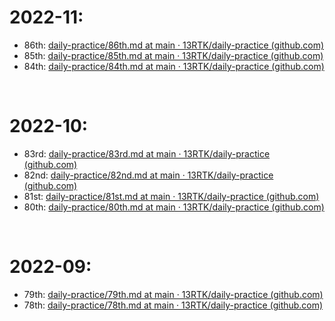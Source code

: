 # 2022-11:
- 86th: [daily-practice/86th.md at main · 13RTK/daily-practice (github.com)](https://github.com/13RTK/daily-practice/blob/main/2022/11/86th.md)
- 85th: [daily-practice/85th.md at main · 13RTK/daily-practice (github.com)](https://github.com/13RTK/daily-practice/blob/main/2022/11/85th.md)
- 84th: [daily-practice/84th.md at main · 13RTK/daily-practice (github.com)](https://github.com/13RTK/daily-practice/blob/main/2022/10/84th.md)

&nbsp;
# 2022-10:

- 83rd: [daily-practice/83rd.md at main · 13RTK/daily-practice (github.com)](https://github.com/13RTK/daily-practice/blob/main/2022/10/83rd.md)
- 82nd: [daily-practice/82nd.md at main · 13RTK/daily-practice (github.com)](https://github.com/13RTK/daily-practice/blob/main/2022/10/82nd.md)
- 81st: [daily-practice/81st.md at main · 13RTK/daily-practice (github.com)](https://github.com/13RTK/daily-practice/blob/main/2022/10/81st.md)
- 80th: [daily-practice/80th.md at main · 13RTK/daily-practice (github.com)](https://github.com/13RTK/daily-practice/blob/main/2022/10/80th.md)



&nbsp;

# 2022-09:

- 79th: [daily-practice/79th.md at main · 13RTK/daily-practice (github.com)](https://github.com/13RTK/daily-practice/blob/main/2022/09/79th.md)
- 78th: [daily-practice/78th.md at main · 13RTK/daily-practice (github.com)](https://github.com/13RTK/daily-practice/blob/main/2022/09/78th.md)